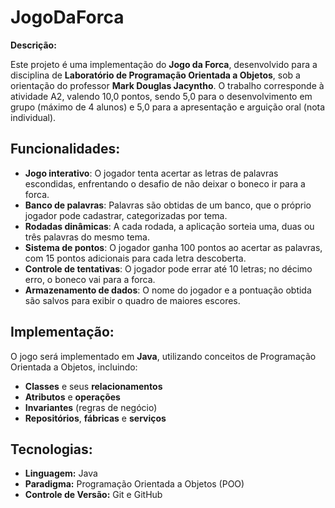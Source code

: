 # JogoDaForca

**Descrição:**

Este projeto é uma implementação do **Jogo da Forca**, desenvolvido para a disciplina de **Laboratório de Programação Orientada a Objetos**, sob a orientação do professor **Mark Douglas Jacyntho**. O trabalho corresponde à atividade A2, valendo 10,0 pontos, sendo 5,0 para o desenvolvimento em grupo (máximo de 4 alunos) e 5,0 para a apresentação e arguição oral (nota individual).

## Funcionalidades:
- **Jogo interativo**: O jogador tenta acertar as letras de palavras escondidas, enfrentando o desafio de não deixar o boneco ir para a forca.
- **Banco de palavras**: Palavras são obtidas de um banco, que o próprio jogador pode cadastrar, categorizadas por tema.
- **Rodadas dinâmicas**: A cada rodada, a aplicação sorteia uma, duas ou três palavras do mesmo tema.
- **Sistema de pontos**: O jogador ganha 100 pontos ao acertar as palavras, com 15 pontos adicionais para cada letra descoberta.
- **Controle de tentativas**: O jogador pode errar até 10 letras; no décimo erro, o boneco vai para a forca.
- **Armazenamento de dados**: O nome do jogador e a pontuação obtida são salvos para exibir o quadro de maiores escores.

## Implementação:
O jogo será implementado em **Java**, utilizando conceitos de Programação Orientada a Objetos, incluindo:
- **Classes** e seus **relacionamentos**
- **Atributos** e **operações**
- **Invariantes** (regras de negócio)
- **Repositórios**, **fábricas** e **serviços**

## Tecnologias:
- **Linguagem:** Java
- **Paradigma:** Programação Orientada a Objetos (POO)
- **Controle de Versão:** Git e GitHub

